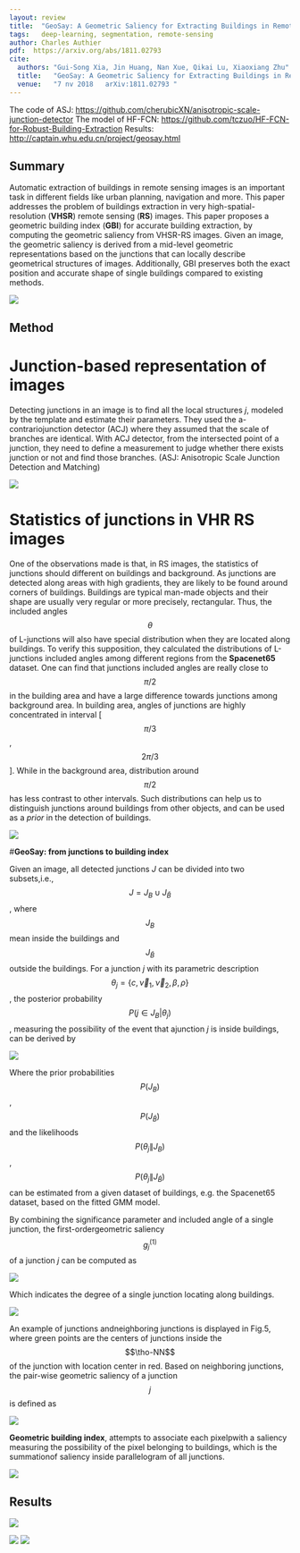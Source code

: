```yaml
---
layout: review
title:  "GeoSay: A Geometric Saliency for Extracting Buildings in Remote Sensing Images"
tags:   deep-learning, segmentation, remote-sensing
author: Charles Authier
pdf:  https://arxiv.org/abs/1811.02793
cite:
  authors: "Gui-Song Xia, Jin Huang, Nan Xue, Qikai Lu, Xiaoxiang Zhu"
  title:   "GeoSay: A Geometric Saliency for Extracting Buildings in Remote Sensing Images"
  venue:   "7 nv 2018	arXiv:1811.02793 "
---
```


The code of ASJ: https://github.com/cherubicXN/anisotropic-scale-junction-detector
The model of HF-FCN: https://github.com/tczuo/HF-FCN-for-Robust-Building-Extraction
Results: http://captain.whu.edu.cn/project/geosay.html

## Summary
Automatic extraction of buildings in remote sensing images is an important task in different fields like urban planning, navigation and more.
This paper addresses the problem of buildings extraction in very high-spatial-resolution (**VHSR**) remote sensing (**RS**) images.
This paper proposes a geometric building index (**GBI**) for accurate building extraction, by computing the geometric saliency from VHSR-RS images.
Given an image, the geometric saliency is derived from a mid-level geometric representations based on the junctions that can locally describe geometrical structures of images.
Additionally, GBI preserves both the exact position and accurate shape of single buildings compared to existing methods.

![](/deep-learning/images/GeoSay/gbi.png)

## Method

# **Junction-based representation of images**
Detecting junctions in an image is to find all the local structures *j*, modeled by the template and estimate their parameters.
They used the a-contrariojunction detector (ACJ) where they assumed that the scale of branches are identical.
With ACJ detector, from the intersected point of a junction, they need to define a measurement to judge whether there exists junction or not and find those branches.
(ASJ: Anisotropic Scale Junction Detection and Matching)

![](/deep-learning/images/GeoSay/asj.png)

# **Statistics of junctions in VHR RS images**
One of the observations made is that, in RS images, the statistics of junctions should different on buildings and background.
As junctions are detected along areas with high gradients, they are likely to be found around corners of buildings.
Buildings are typical man-made objects and their shape are usually very regular or more precisely, rectangular.
Thus, the included angles $$\theta$$ of L-junctions will also have special distribution when they are located along buildings.
To verify this supposition, they calculated the distributions of L-junctions included angles among different regions from the **Spacenet65** dataset.
One can find that junctions included angles are really close to $$\pi/2$$ in the building area and have a large difference towards junctions among background area.
In building area, angles of junctions are highly concentrated in interval [$$\pi / 3$$, $$2\pi / 3$$].
While in the background area, distribution around $$\pi/2$$ has less contrast to other intervals.
Such distributions can help us to distinguish junctions around buildings from other objects, and can be used as a *prior* in the detection of buildings.

![](/deep-learning/images/GeoSay/angle.png)

#**GeoSay: from junctions to building index**

Given an image, all detected junctions *J* can be divided into two subsets,i.e., $$J=J_{B}\cup J_{\bar{B}}$$, where $$J_{B}$$ mean inside the buildings and $$J_{\bar{B}}$$ outside the buildings.
For a junction *j* with its parametric description $$\theta_{j}=\{c, \vec{\nu}_{1}, \vec{\nu}_{2}, \beta, \rho\}$$, the posterior probability $$P(j\in J_{B}|\theta_{j})$$, measuring the possibility of the event that ajunction *j* is inside buildings, can be derived by

![](/deep-learning/images/GeoSay/eq7.png)

Where the prior probabilities $$P(J_{B})$$, $$P(J_{\bar{B}})$$ and the likelihoods $$P(\theta_{j}\|J_{B})$$, $$P(\theta_{j}\|J_{\bar{B}})$$ can be estimated from a given dataset of buildings, e.g. the Spacenet65 dataset, based on the fitted GMM model.

By combining the significance parameter and included angle of a single junction, the first-ordergeometric saliency $$g^{(1)}_{j}$$ of a junction *j* can be computed as

![](/deep-learning/images/GeoSay/eq7-2.png)

Which indicates the degree of a single junction locating along buildings.

![](/deep-learning/images/GeoSay/paire.png)

An example of junctions andneighboring junctions is displayed in Fig.5, where green points are the centers of junctions inside the $$\tho-NN$$ of the junction with location center in red.
Based on neighboring junctions, the pair-wise geometric saliency of a junction $$j$$ is defined as

![](/deep-learning/images/GeoSay/eq9.png)

**Geometric building index**, attempts to associate each pixelpwith a saliency measuring the possibility of the pixel belonging to buildings, which is the summationof saliency inside parallelogram of all junctions.

![](/deep-learning/images/GeoSay/eqgbi.png)


## Results

![](/deep-learning/images/GeoSay/R1.png)

![](/deep-learning/images/GeoSay/R2.png)
![](/deep-learning/images/GeoSay/R3.png)
